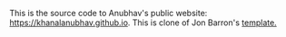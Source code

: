 This is the source code to Anubhav's public website: https://khanalanubhav.github.io. This is clone of Jon Barron's [template.](https://github.com/jonbarron/website)
